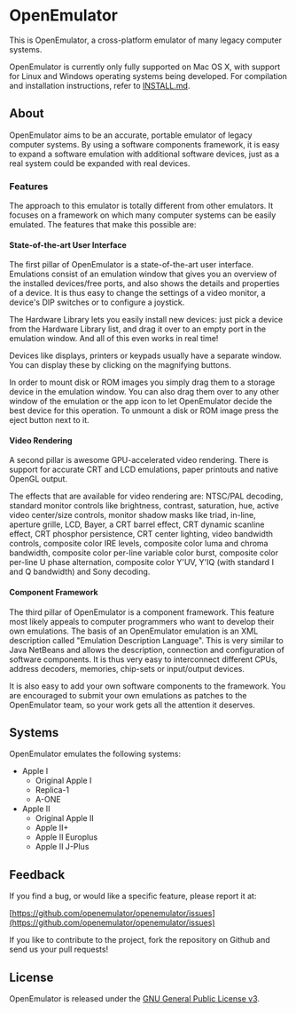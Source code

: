 # OpenEmulator

This is OpenEmulator, a cross-platform emulator of many legacy computer systems.

OpenEmulator is currently only fully supported on Mac OS X, with support for Linux and Windows operating systems being developed. For compilation and installation instructions, refer to [INSTALL.md](https://github.com/openemulator/openemulator/blob/master/INSTALL.md).

## About
OpenEmulator aims to be an accurate, portable emulator of legacy computer systems. By using a software components framework, it is easy to expand a software emulation with additional software devices, just as a real system could be expanded with real devices.

### Features
The approach to this emulator is totally different from other emulators. It focuses on a framework on which many computer systems can be easily emulated. The features that make this possible are:

#### State-of-the-art User Interface
The first pillar of OpenEmulator is a state-of-the-art user interface. Emulations consist of an emulation window that gives you an overview of the installed devices/free ports, and also shows the details and properties of a device. It is thus easy to change the settings of a video monitor, a device's DIP switches or to configure a joystick.

The Hardware Library lets you easily install new devices: just pick a device from the Hardware Library list, and drag it over to an empty port in the emulation window. And all of this even works in real time!

Devices like displays, printers or keypads usually have a separate window. You can display these by clicking on the magnifying buttons.

In order to mount disk or ROM images you simply drag them to a storage device in the emulation window. You can also drag them over to any other window of the emulation or the app icon to let OpenEmulator decide the best device for this operation. To unmount a disk or ROM image press the eject button next to it.

#### Video Rendering
A second pillar is awesome GPU-accelerated video rendering. There is support for accurate CRT and LCD emulations, paper printouts and native OpenGL output.

The effects that are available for video rendering are: NTSC/PAL decoding, standard monitor controls like brightness, contrast, saturation, hue, active video center/size controls, monitor shadow masks like triad, in-line, aperture grille, LCD, Bayer, a CRT barrel effect, CRT dynamic scanline effect, CRT phosphor persistence, CRT center lighting, video bandwidth controls, composite color IRE levels, composite color luma and chroma bandwidth, composite color per-line variable color burst, composite color per-line U phase alternation, composite color Y'UV, Y'IQ (with standard I and Q bandwidth) and Sony decoding.

#### Component Framework
The third pillar of OpenEmulator is a component framework. This feature most likely appeals to computer programmers who want to develop their own emulations. The basis of an OpenEmulator emulation is an XML description called "Emulation Description Language". This is very similar to Java NetBeans and allows the description, connection and configuration of software components. It is thus very easy to interconnect different CPUs, address decoders, memories, chip-sets or input/output devices.

It is also easy to add your own software components to the framework. You are encouraged to submit your own emulations as patches to the OpenEmulator team, so your work gets all the attention it deserves.

## Systems

OpenEmulator emulates the following systems:

- Apple I
    - Original Apple I
	- Replica-1
	- A-ONE
- Apple II
    - Original Apple II
	- Apple II+
	- Apple II Europlus
	- Apple II J-Plus
	
## Feedback

If you find a bug, or would like a specific feature, please report it at:

[https://github.com/openemulator/openemulator/issues](https://github.com/openemulator/openemulator/issues)

If you like to contribute to the project, fork the repository on Github and send us your pull requests!

## License
OpenEmulator is released under the [GNU General Public License v3](https://github.com/openemulator/openemulator/blob/master/COPYING).
	
